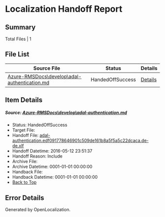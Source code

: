 # <a name='report-top'></a> Localization Handoff Report

## Summary
 Total Files | 1

## File List
 Source File | Status | Details 
 ----------- | ------ | ------- 
 [Azure-RMSDocs\develop\adal-authentication.md](https://github.com/Microsoft/Azure-RMSDocs-pr/blob/78350305424bda76436d2a0980f2fa347c7c0135/Azure-RMSDocs/develop/adal-authentication.md) | HandedOffSuccess | [Details](#2c603b1160d8e1acf4ba859ea4b71d3219bb0bba43)

## Item Details
##### <a name='2c603b1160d8e1acf4ba859ea4b71d3219bb0bba43'></a> Source: [Azure-RMSDocs\develop\adal-authentication.md](https://github.com/Microsoft/Azure-RMSDocs-pr/blob/78350305424bda76436d2a0980f2fa347c7c0135/Azure-RMSDocs/develop/adal-authentication.md)
* Status: HandedOffSuccess
* Target File: 
* Handoff File: [adal-authentication.edf091778646901c509de161b8a5f5a5c22dcaca.de-de.xlf](https://github.com/Microsoft/EM.handoff/blob/e3fb8164adcf14ba470532f9ab7626c10e41f858/ol-handoff/Microsoft/Azure-RMSDocs-pr.de-de/master/adal-authentication.edf091778646901c509de161b8a5f5a5c22dcaca.de-de.xlf)
* Handoff Datetime: 2016-05-12 23:51:37
* Handoff Reason: Include
* Archive File: 
* Archive Datetime: 0001-01-01 00:00:00
* Handback File: 
* Handback Datetime: 0001-01-01 00:00:00
* [Back to Top](#report-top)


## Error Details

Generated by OpenLocalization.
